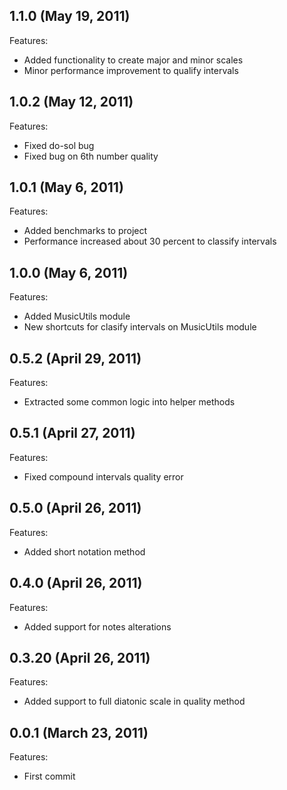 ## 1.1.0 (May 19, 2011)

Features:

  - Added functionality to create major and minor scales
  - Minor performance improvement to qualify intervals
  

## 1.0.2 (May 12, 2011)

Features:

  - Fixed do-sol bug
  - Fixed bug on 6th number quality
  

## 1.0.1 (May 6, 2011)

Features:

  - Added benchmarks to project
  - Performance increased about 30 percent to classify intervals


## 1.0.0 (May 6, 2011)

Features:

  - Added MusicUtils module
  - New shortcuts for clasify intervals on MusicUtils module


## 0.5.2 (April 29, 2011)

Features:

  - Extracted some common logic into helper methods


## 0.5.1 (April 27, 2011)

Features:

  - Fixed compound intervals quality error


## 0.5.0 (April 26, 2011)

Features:

  - Added short notation method


## 0.4.0 (April 26, 2011)

Features:

  - Added support for notes alterations


## 0.3.20 (April 26, 2011)

Features:

  - Added support to full diatonic scale in quality method


## 0.0.1 (March 23, 2011)

Features:

  - First commit
